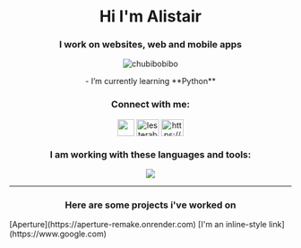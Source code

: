 <h1 align="center">Hi I'm Alistair</h1>
<h3 align="center">I work on websites, web and mobile apps</h3>

<p align="center"> <img src="https://komarev.com/ghpvc/?username=chubibobibo&label=Profile%20views&color=0e75b6&style=flat" alt="chubibobibo" /> </p>

<p align="center">- I’m currently learning **Python**<p/>

<h3 align="center">Connect with me:</h3>

<p align="center">
  <a href="https://alistair-portfolio-463f.vercel.app/" ><img src="https://img.icons8.com/?size=100&id=XgVsZZvTh0tg&format=png&color=000000" align="center" height='30', width="30"/></a>
<a href="https://instagram.com/lesterabao" target="blank"><img align="center" src="https://raw.githubusercontent.com/rahuldkjain/github-profile-readme-generator/master/src/images/icons/Social/instagram.svg" alt="lesterabao" height="30" width="40" /></a>
  <a href="https://linkedin.com/in/alistair-abao-bsn-rn-03aa63260/" target="blank"><img align="center" src="https://raw.githubusercontent.com/rahuldkjain/github-profile-readme-generator/master/src/images/icons/Social/linked-in-alt.svg" alt="https://www.linkedin.com/in/alistair-abao-bsn-rn-03aa63260/" height="30" width="40" /></a>
</p>


<h3 align="center">I am working with these languages and tools:</h3>
<p align="center">
  <a href="https://skillicons.dev">
    <img src="https://skillicons.dev/icons?i=mongodb,express,react,nodejs,mysql,git,github,js,html,css" />
  </a>
</p>  

<hr/>  
<h3 align="center">Here are some projects i've worked on</h3>
[Aperture](https://aperture-remake.onrender.com)
[I'm an inline-style link](https://www.google.com)

